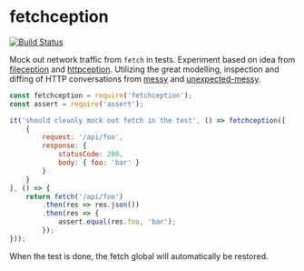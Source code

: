 # fetchception

[![Build Status](https://travis-ci.org/gustavnikolaj/fetchception.svg?branch=master)](https://travis-ci.org/gustavnikolaj/fetchception)

Mock out network traffic from `fetch` in tests. Experiment based on idea from
[fileception](https://github.com/papandreou/fileception) and
[httpception](https://github.com/papandreou/httpception). Utilizing the great
modelling, inspection and diffing of HTTP conversations from
[messy](https://github.com/papandreou/messy) and
[unexpected-messy](https://github.com/unexpectedjs/unexpected-messy).

```js
const fetchception = require('fetchception');
const assert = require('assert');

it('should cleanly mock out fetch in the test', () => fetchception([
    {
        request: '/api/foo',
        response: {
            statusCode: 200,
            body: { foo: 'bar' }
        }
    }
], () => {
    return fetch('/api/foo')
        .then(res => res.json())
        .then(res => {
            assert.equal(res.foo, 'bar');
        });
}));
```

When the test is done, the fetch global will automatically be restored.
